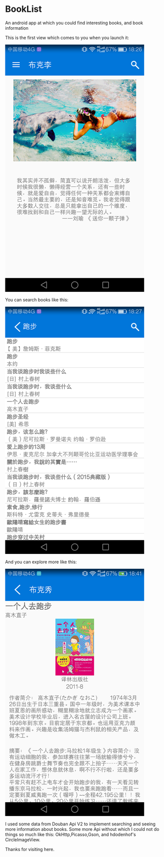 # BookList
An android app at which you could find interesting books, and book information

This is the first view which comes to you when you launch it: 

![image](https://github.com/yeslogin2/BookList/blob/master/app/src/main/res/drawable/Screenshot_2.png)

You can search books like this:

![image](https://github.com/yeslogin2/BookList/blob/master/app/src/main/res/drawable/Screenshot_3.png)

And you can explore more like this:

![image](https://github.com/yeslogin2/BookList/blob/master/app/src/main/res/drawable/Screenshot_4.png)

I used some data from Douban Api V2 to implement searching and seeing more information about books.
Some more Api without which I could not do things so much like this:
OkHttp,Picasso,Gson, and hdodenhof's CircleImageView.

Thanks for visiting here.
